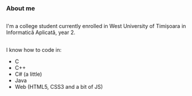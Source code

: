 ### About me
##
I'm a college student currently enrolled in West University of Timișoara in Informatică Aplicată, year 2.
##
I know how to code in:
- C
- C++
- C# (a little)
- Java
- Web (HTML5, CSS3 and a bit of JS)
